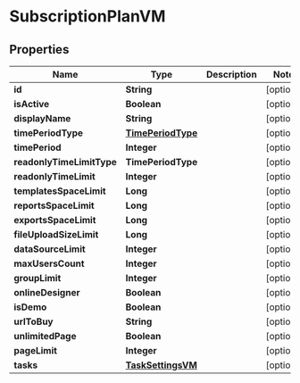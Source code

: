 

# SubscriptionPlanVM


## Properties

| Name | Type | Description | Notes |
|------------ | ------------- | ------------- | -------------|
|**id** | **String** |  |  [optional] |
|**isActive** | **Boolean** |  |  [optional] |
|**displayName** | **String** |  |  [optional] |
|**timePeriodType** | [**TimePeriodType**](TimePeriodType.md) |  |  [optional] |
|**timePeriod** | **Integer** |  |  [optional] |
|**readonlyTimeLimitType** | **TimePeriodType** |  |  [optional] |
|**readonlyTimeLimit** | **Integer** |  |  [optional] |
|**templatesSpaceLimit** | **Long** |  |  [optional] |
|**reportsSpaceLimit** | **Long** |  |  [optional] |
|**exportsSpaceLimit** | **Long** |  |  [optional] |
|**fileUploadSizeLimit** | **Long** |  |  [optional] |
|**dataSourceLimit** | **Integer** |  |  [optional] |
|**maxUsersCount** | **Integer** |  |  [optional] |
|**groupLimit** | **Integer** |  |  [optional] |
|**onlineDesigner** | **Boolean** |  |  [optional] |
|**isDemo** | **Boolean** |  |  [optional] |
|**urlToBuy** | **String** |  |  [optional] |
|**unlimitedPage** | **Boolean** |  |  [optional] |
|**pageLimit** | **Integer** |  |  [optional] |
|**tasks** | [**TaskSettingsVM**](TaskSettingsVM.md) |  |  [optional] |



